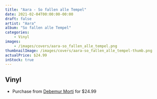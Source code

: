 ```yaml
---
title: "Aara - So fallen alle Tempel"
date: 2021-02-04T00:00:00-00:00
draft: false
artist: "Aara"
album: "So fallen alle Tempel"
categories:
    - Vinyl
images:
    - /images/covers/aara-so_fallen_alle_tempel.png
thumbnailImage: /images/covers/aara-so_fallen_alle_tempel-thumb.png
actualPrice: $24.99
inStock: true
---
```


## Vinyl
* Purchase from [Debemur Morti](https://debemurmorti.aisamerch.com/item/99579) for $24.99
